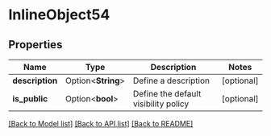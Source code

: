 # InlineObject54

## Properties

Name | Type | Description | Notes
------------ | ------------- | ------------- | -------------
**description** | Option<**String**> | Define a description | [optional]
**is_public** | Option<**bool**> | Define the default visibility policy | [optional]

[[Back to Model list]](../README.md#documentation-for-models) [[Back to API list]](../README.md#documentation-for-api-endpoints) [[Back to README]](../README.md)


